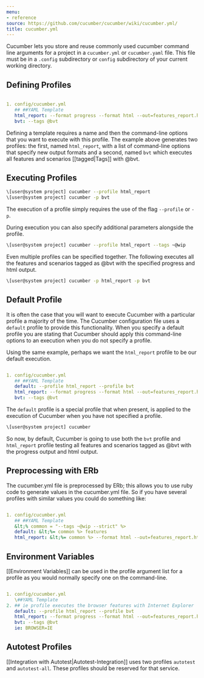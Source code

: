 ```yaml
---
menu:
- reference
source: https://github.com/cucumber/cucumber/wiki/cucumber.yml/
title: cucumber.yml
---
```


Cucumber lets you store and reuse commonly used cucumber command line arguments for a project in a `cucumber.yml` or `cucumber.yaml` file. This file must be in a `.config` subdirectory or `config` subdirectory of your current working directory.

## Defining Profiles

```yaml

1. config/cucumber.yml
   ## ##YAML Template
   html_report: --format progress --format html --out=features_report.html
   bvt: --tags @bvt
   ```

Defining a template requires a name and then the command-line options that you want to execute with this profile. The example above generates two profiles: the first, named `html_report`, with a list of command-line options that specify new output formats and a second, named `bvt` which executes all features and scenarios [[tagged|Tags]] with @bvt.

## Executing Profiles

```bash
\[user@system project] cucumber --profile html_report
\[user@system project] cucumber -p bvt
```

The execution of a profile simply requires the use of the flag `--profile` or `-p`.

During execution you can also specify additional parameters alongside the profile.

```bash
\[user@system project] cucumber --profile html_report --tags ~@wip
```

Even multiple profiles can be specified together. The following executes all the features and scenarios tagged as @bvt with the specified progress and html output.

```bash
\[user@system project] cucumber -p html_report -p bvt
```

## Default Profile

It is often the case that you will want to execute Cucumber with a particular profile a majority of the time. The Cucumber configuration file uses a `default` profile to provide this functionality. When you specify a default profile you are stating that Cucumber should apply this command-line options to an execution when you do not specify a profile.

Using the same example, perhaps we want the `html_report` profile to be our default execution.
```yaml

1. config/cucumber.yml
   ## ##YAML Template
   default: --profile html_report --profile bvt
   html_report: --format progress --format html --out=features_report.html
   bvt: --tags @bvt
   ```

The `default` profile is a special profile that when present, is applied to the execution of Cucumber when you have not specified a profile.

```bash
\[user@system project] cucumber
```

So now, by default, Cucumber is going to use both the `bvt` profile and `html_report` profile testing all features and scenarios tagged as @bvt with the progress output and html output.

## Preprocessing with ERb

The cucumber.yml file is preprocessed by ERb; this allows you to use ruby code to generate values in the cucumber.yml file. So if you have several profiles with similar values you could do something like:

```yaml

1. config/cucumber.yml
   ## ##YAML Template
   &lt;% common = "--tags ~@wip --strict" %>
   default: &lt;%= common %> features
   html_report: &lt;%= common %> --format html --out=features_report.html features
   ```

## Environment Variables

[[Environment Variables]] can be used in the profile argument list for a profile as you would normally specify one on the command-line.

```yaml

1. config/cucumber.yml
   \##YAML Template
2. ## ie profile executes the browser features with Internet Explorer
   default: --profile html_report --profile bvt
   html_report: --format progress --format html --out=features_report.html
   bvt: --tags @bvt
   ie: BROWSER=IE
   ```

## Autotest Profiles

[[Integration with Autotest|Autotest-Integration]] uses two profiles `autotest` and `autotest-all`. These profiles should be reserved for that service.
